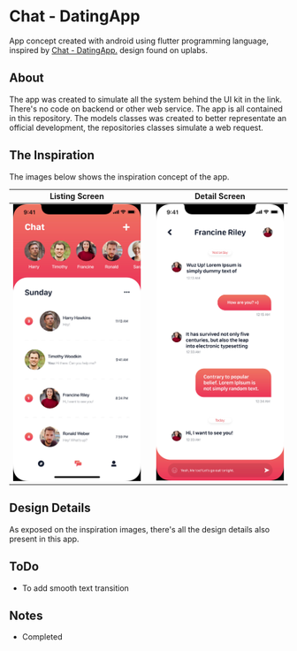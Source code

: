 # Chat - DatingApp

App concept created with android using flutter programming language, inspired by [Chat - DatingApp.](https://www.uplabs.com/posts/chat-datingapp) design found on uplabs.

## About
The app was created to simulate all the system behind the UI kit in the link. There's no code on backend or other web service. The app is all contained in this repository. The models classes was created to better representate an official development, the repositories classes simulate a web request.

## The Inspiration
The images below shows the inspiration concept of the app.


Listing Screen            |               |  Detail Screen
:-------------------------:|:-------------------------:|:-------------------------:
![](screenshots/chat.jpg)  |  ![]()  |  ![](screenshots/chat_listing.jpg)

## Design Details
As exposed on the inspiration images, there's all the design details also present in this app.

## ToDo
- To add smooth text transition

## Notes
- Completed